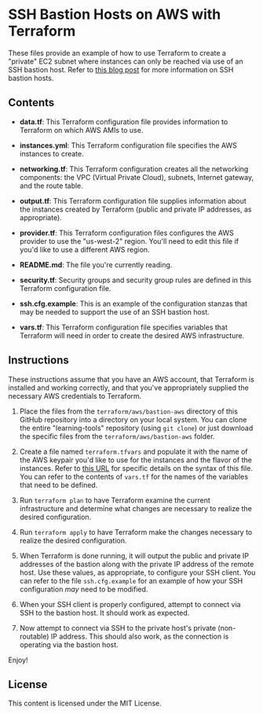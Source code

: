 # SSH Bastion Hosts on AWS with Terraform

These files provide an example of how to use Terraform to create a "private" EC2 subnet where instances can only be reached via use of an SSH bastion host. Refer to [this blog post](http://blog.scottlowe.org/2015/11/21/using-ssh-bastion-host/) for more information on SSH bastion hosts.

## Contents

* **data.tf**: This Terraform configuration file provides information to Terraform on which AWS AMIs to use.

* **instances.yml**: This Terraform configuration file specifies the AWS instances to create.

* **networking.tf**: This Terraform configuration creates all the networking components: the VPC (Virtual Private Cloud), subnets, Internet gateway, and the route table.

* **output.tf**: This Terraform configuration file supplies information about the instances created by Terraform (public and private IP addresses, as appropriate).

* **provider.tf**: This Terraform configuration files configures the AWS provider to use the "us-west-2" region. You'll need to edit this file if you'd like to use a different AWS region.

* **README.md**: The file you're currently reading.

* **security.tf**: Security groups and security group rules are defined in this Terraform configuration file.

* **ssh.cfg.example**: This is an example of the configuration stanzas that may be needed to support the use of an SSH bastion host.

* **vars.tf**: This Terraform configuration file specifies variables that Terraform will need in order to create the desired AWS infrastructure.

## Instructions

These instructions assume that you have an AWS account, that Terraform is installed and working correctly, and that you've appropriately supplied the necessary AWS credentials to Terraform.

1. Place the files from the `terraform/aws/bastion-aws` directory of this GitHub repository into a directory on your local system. You can clone the entire "learning-tools" repository (using `git clone`) or just download the specific files from the `terraform/aws/bastion-aws` folder.

2. Create a file named `terraform.tfvars` and populate it with the name of the AWS keypair you'd like to use for the instances and the flavor of the instances. Refer to [this URL](https://www.terraform.io/intro/getting-started/variables.html) for specific details on the syntax of this file. You can refer to the contents of `vars.tf` for the names of the variables that need to be defined.

3. Run `terraform plan` to have Terraform examine the current infrastructure and determine what changes are necessary to realize the desired configuration.

4. Run `terraform apply` to have Terraform make the changes necessary to realize the desired configuration.

5. When Terraform is done running, it will output the public and private IP addresses of the bastion along with the private IP address of the remote host. Use these values, as appropriate, to configure your SSH client. You can refer to the file `ssh.cfg.example` for an example of how your SSH configuration _may_ need to be modified.

6. When your SSH client is properly configured, attempt to connect via SSH to the bastion host. It should work as expected.

7. Now attempt to connect via SSH to the private host's private (non-routable) IP address. This should also work, as the connection is operating via the bastion host.

Enjoy!

## License

This content is licensed under the MIT License.
